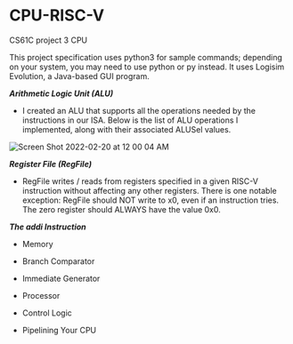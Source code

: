 # CPU-RISC-V
CS61C project 3 CPU

This project specification uses python3 for sample commands; depending on your system, you may need to use python or py instead. It uses Logisim Evolution, a Java-based GUI program.

***Arithmetic Logic Unit (ALU)***
- I created an ALU that supports all the operations needed by the instructions in our ISA. 
Below is the list of ALU operations I implemented, along with their associated ALUSel values.

![Screen Shot 2022-02-20 at 12 00 04 AM](https://user-images.githubusercontent.com/47617094/154833900-e86ec3c8-dc5c-4b29-89ce-f0d1d0a16626.png)

***Register File (RegFile)***
 - RegFile writes / reads from registers specified in a given RISC-V instruction without affecting any other registers. There is one notable exception: RegFile should NOT write to x0, even if an instruction tries. The zero register should ALWAYS have the value 0x0. 
 
 ***The addi Instruction***
 - Memory
- Branch Comparator
-  Immediate Generator
-  Processor
-  Control Logic

- Pipelining Your CPU
